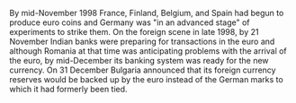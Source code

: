 By mid-November 1998 France, Finland, Belgium, and Spain had begun to produce euro coins and Germany was "in an advanced stage" of experiments to strike them.
On the foreign scene in late 1998, by 21 November Indian banks were preparing for transactions in the euro and although Romania at that time was anticipating problems with the arrival of the euro, by mid-December its banking system was ready for the new currency.
On 31 December Bulgaria announced that its foreign currency reserves would be backed up by the euro instead of the German marks to which it had formerly been tied.
